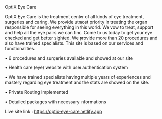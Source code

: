 OptiX Eye Care

OptiX Eye Care is the treatment center of all kinds of eye treatment, surgeries and caring. We provide utmost priority in treating the organ responsible for seeing everything in this world. We vow to treat, support and help all the eye pairs we can find. Come to us today to get your eye checked and get better sighted. We provide more than 20 procedures and also have trained specialists. This site is based on our services and functionalities.
 
• 6 procedures and surgeries available and showed at our site

• Health care (eye) website with user authentication system

• We have trained specialists having multiple years of experiences and mastery regarding eye treatment and the stats are showed on the site.

• Private Routing Implemented

• Detailed packages with necessary informations

Live site link : https://optix-eye-care.netlify.app

